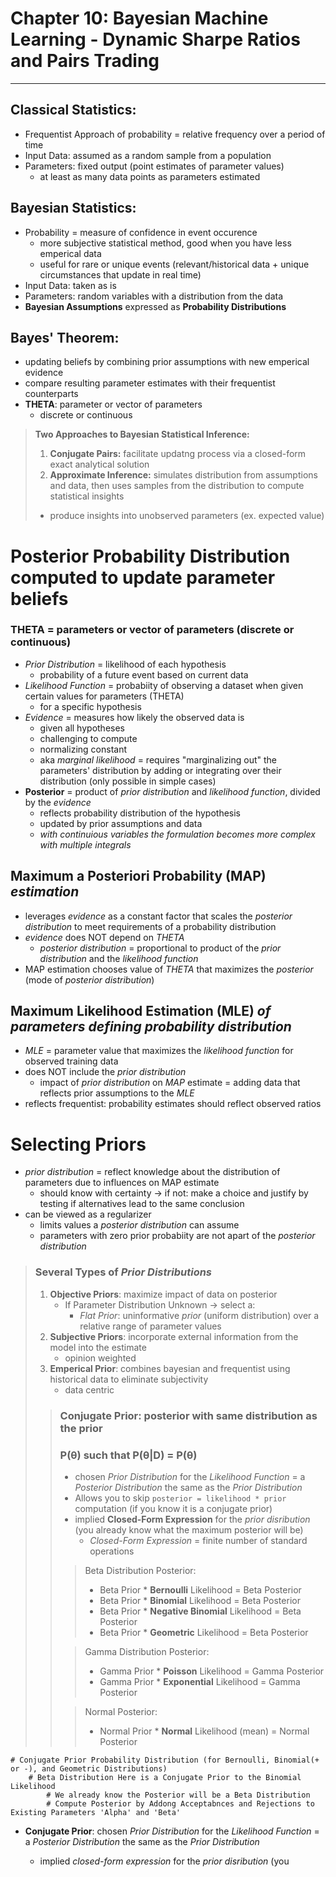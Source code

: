 # **Chapter 10: Bayesian Machine Learning - Dynamic Sharpe Ratios and Pairs Trading**
---

## Classical Statistics: 
- Frequentist Approach of probability = relative frequency over a period of time
- Input Data: assumed as a random sample from a population
- Parameters: fixed output (point estimates of parameter values)
    - at least as many data points as parameters estimated  

## Bayesian Statistics: 
- Probability = measure of confidence in event occurence 
    - more subjective statistical method, good when you have less emperical data 
    - useful for rare or unique events (relevant/historical data + unique circumstances that update in real time)
- Input Data: taken as is
- Parameters: random variables with a distribution from the data
- **Bayesian Assumptions** expressed as **Probability Distributions**

## Bayes' Theorem: 
- updating beliefs by combining prior assumptions with new emperical evidence
- compare resulting parameter estimates with their frequentist counterparts
- **THETA**: parameter or vector of parameters
    - discrete or continuous
> **Two Approaches to Bayesian Statistical Inference:**
>
> 1. **Conjugate Pairs:** facilitate updatng process via a closed-form exact analytical solution 
> 2. **Approximate Inference:** simulates distribution from assumptions and data, then uses samples from the distribution to compute statistical insights 
> - produce insights into unobserved parameters (ex. expected value)



# **Posterior Probability Distribution** computed to update parameter beliefs
### **THETA** = parameters or vector of parameters (discrete or continuous)
- *Prior Distribution* = likelihood of each hypothesis
    - probability of a future event based on current data
- *Likelihood Function* = probabiity of observing a dataset when given certain values for parameters (THETA) 
    - for a specific hypothesis
- *Evidence* = measures how likely the observed data is
    - given all hypotheses
    - challenging to compute 
    - normalizing constant
    - aka *marginal likelihood* = requires "marginalizing out" the parameters' distribution by adding or integrating over their distribution (only possible in simple cases)
- **Posterior** = product of *prior distribution* and *likelihood function*, divided by the *evidence*
    - reflects probability distribution of the hypothesis
    - updated by prior assumptions and data
    - *with continuious variables the formulation becomes more complex with multiple integrals*

## **Maximum a Posteriori Probability (MAP)** *estimation*
- leverages *evidence* as a constant factor that scales the *posterior distribution* to meet requirements of a probability distribution
- *evidence* does NOT depend on *THETA*
    - *posterior distribution* = proportional to product of the *prior distribution* and the *likelihood function*
- MAP estimation chooses value of *THETA* that maximizes the *posterior* (mode of *posterior distribution*)

## **Maximum Likelihood Estimation (MLE)** *of parameters defining probability distribution*
- *MLE* = parameter value that maximizes the *likelihood function* for observed training data
- does NOT include the *prior distribution*
    - impact of *prior distribution* on *MAP* estimate = adding data that reflects prior assumptions to the *MLE*
- reflects frequentist: probability estimates should reflect observed ratios 

# **Selecting Priors**
- *prior distribution* = reflect knowledge about the distribution of parameters due to influences on MAP estimate 
    - should know with certainty -> if not: make a choice and justify by testing if alternatives lead to the same conclusion 
- can be viewed as a regularizer
    - limits values a *posterior distribution* can assume
    - parameters with zero prior probabiity are not apart of the *posterior distribution*
> ### Several Types of *Prior Distributions*
>
> 1. **Objective Priors**: maximize impact of data on posterior 
>       - If Parameter Distribution Unknown -> select a:
>           - *Flat Prior*: uninformative *prior* (uniform distribution) over a relative range of parameter values
> 2. **Subjective Priors**: incorporate external information from the model into the estimate 
>       - opinion weighted
> 3. **Emperical Prior**: combines bayesian and frequentist using historical data to eliminate subjectivity 
>       - data centric
>
>> ### Conjugate Prior: posterior with same distribution as the prior
>> 
>> ### P(θ) such that P(θ|D) = P(θ)
>> - chosen *Prior Distribution* for the *Likelihood Function* = a *Posterior Distribution* the same as the *Prior Distribution* 
>> - Allows you to skip `posterior = likelihood * prior` computation (if you know it is a conjugate prior)
>> - implied **Closed-Form Expression** for the *prior disribution* (you already know what the maximum posterior will be)
>>      - *Closed-Form Expression* = finite number of standard operations
>>
>>
>>> Beta Distribution Posterior: 
>>> - Beta Prior * **Bernoulli** Likelihood = Beta Posterior
>>> - Beta Prior * **Binomial** Likelihood = Beta Posterior
>>> - Beta Prior * **Negative Binomial** Likelihood = Beta Posterior 
>>> - Beta Prior * **Geometric** Likelihood = Beta Posterior 
>> 
>>> Gamma Distribution Posterior: 
>>> - Gamma Prior * **Poisson** Likelihood = Gamma Posterior 
>>> - Gamma Prior * **Exponential** Likelihood = Gamma Posterior 
>>
>>> Normal Posterior: 
>>> - Normal Prior * **Normal** Likelihood (mean) = Normal Posterior 








    # Conjugate Prior Probability Distribution (for Bernoulli, Binomial(+ or -), and Geometric Distributions)
        # Beta Distribution Here is a Conjugate Prior to the Binomial Likelihood
            # We already know the Posterior will be a Beta Distribution 
            # Compute Posterior by Addong Acceptabnces and Rejections to Existing Parameters 'Alpha' and 'Beta'



- **Conjugate Prior**: chosen *Prior Distribution* for the *Likelihood Function* = a *Posterior Distribution* the same as the *Prior Distribution* 

    - implied *closed-form expression* for the *prior disribution* (you 

